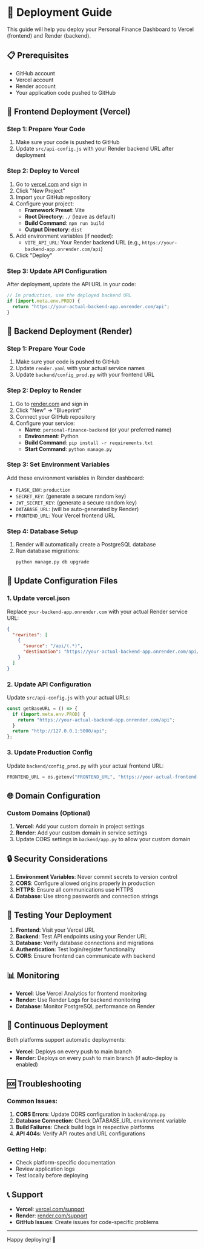 # 🚀 Deployment Guide

This guide will help you deploy your Personal Finance Dashboard to Vercel (frontend) and Render (backend).

## 📋 Prerequisites

- GitHub account
- Vercel account
- Render account
- Your application code pushed to GitHub

## 🎯 Frontend Deployment (Vercel)

### Step 1: Prepare Your Code
1. Make sure your code is pushed to GitHub
2. Update `src/api-config.js` with your Render backend URL after deployment

### Step 2: Deploy to Vercel
1. Go to [vercel.com](https://vercel.com) and sign in
2. Click "New Project"
3. Import your GitHub repository
4. Configure your project:
   - **Framework Preset**: Vite
   - **Root Directory**: `./` (leave as default)
   - **Build Command**: `npm run build`
   - **Output Directory**: `dist`
5. Add environment variables (if needed):
   - `VITE_API_URL`: Your Render backend URL (e.g., `https://your-backend-app.onrender.com/api`)
6. Click "Deploy"

### Step 3: Update API Configuration
After deployment, update the API URL in your code:
```javascript
// In production, use the deployed backend URL
if (import.meta.env.PROD) {
  return "https://your-actual-backend-app.onrender.com/api";
}
```

## 🔧 Backend Deployment (Render)

### Step 1: Prepare Your Code
1. Make sure your code is pushed to GitHub
2. Update `render.yaml` with your actual service names
3. Update `backend/config_prod.py` with your frontend URL

### Step 2: Deploy to Render
1. Go to [render.com](https://render.com) and sign in
2. Click "New" → "Blueprint"
3. Connect your GitHub repository
4. Configure your service:
   - **Name**: `personal-finance-backend` (or your preferred name)
   - **Environment**: Python
   - **Build Command**: `pip install -r requirements.txt`
   - **Start Command**: `python manage.py`

### Step 3: Set Environment Variables
Add these environment variables in Render dashboard:
- `FLASK_ENV`: `production`
- `SECRET_KEY`: (generate a secure random key)
- `JWT_SECRET_KEY`: (generate a secure random key)
- `DATABASE_URL`: (will be auto-generated by Render)
- `FRONTEND_URL`: Your Vercel frontend URL

### Step 4: Database Setup
1. Render will automatically create a PostgreSQL database
2. Run database migrations:
   ```bash
   python manage.py db upgrade
   ```

## 🔄 Update Configuration Files

### 1. Update vercel.json
Replace `your-backend-app.onrender.com` with your actual Render service URL:

```json
{
  "rewrites": [
    {
      "source": "/api/(.*)",
      "destination": "https://your-actual-backend-app.onrender.com/api/$1"
    }
  ]
}
```

### 2. Update API Configuration
Update `src/api-config.js` with your actual URLs:

```javascript
const getBaseURL = () => {
  if (import.meta.env.PROD) {
    return "https://your-actual-backend-app.onrender.com/api";
  }
  return "http://127.0.0.1:5000/api";
};
```

### 3. Update Production Config
Update `backend/config_prod.py` with your actual frontend URL:

```python
FRONTEND_URL = os.getenv("FRONTEND_URL", "https://your-actual-frontend-app.vercel.app")
```

## 🌐 Domain Configuration

### Custom Domains (Optional)
1. **Vercel**: Add your custom domain in project settings
2. **Render**: Add your custom domain in service settings
3. Update CORS settings in `backend/app.py` to allow your custom domain

## 🔒 Security Considerations

1. **Environment Variables**: Never commit secrets to version control
2. **CORS**: Configure allowed origins properly in production
3. **HTTPS**: Ensure all communications use HTTPS
4. **Database**: Use strong passwords and connection strings

## 🧪 Testing Your Deployment

1. **Frontend**: Visit your Vercel URL
2. **Backend**: Test API endpoints using your Render URL
3. **Database**: Verify database connections and migrations
4. **Authentication**: Test login/register functionality
5. **CORS**: Ensure frontend can communicate with backend

## 📊 Monitoring

- **Vercel**: Use Vercel Analytics for frontend monitoring
- **Render**: Use Render Logs for backend monitoring
- **Database**: Monitor PostgreSQL performance on Render

## 🔄 Continuous Deployment

Both platforms support automatic deployments:
- **Vercel**: Deploys on every push to main branch
- **Render**: Deploys on every push to main branch (if auto-deploy is enabled)

## 🆘 Troubleshooting

### Common Issues:
1. **CORS Errors**: Update CORS configuration in `backend/app.py`
2. **Database Connection**: Check DATABASE_URL environment variable
3. **Build Failures**: Check build logs in respective platforms
4. **API 404s**: Verify API routes and URL configurations

### Getting Help:
- Check platform-specific documentation
- Review application logs
- Test locally before deploying

## 📞 Support

- **Vercel**: [vercel.com/support](https://vercel.com/support)
- **Render**: [render.com/support](https://render.com/support)
- **GitHub Issues**: Create issues for code-specific problems

---

Happy deploying! 🎉
